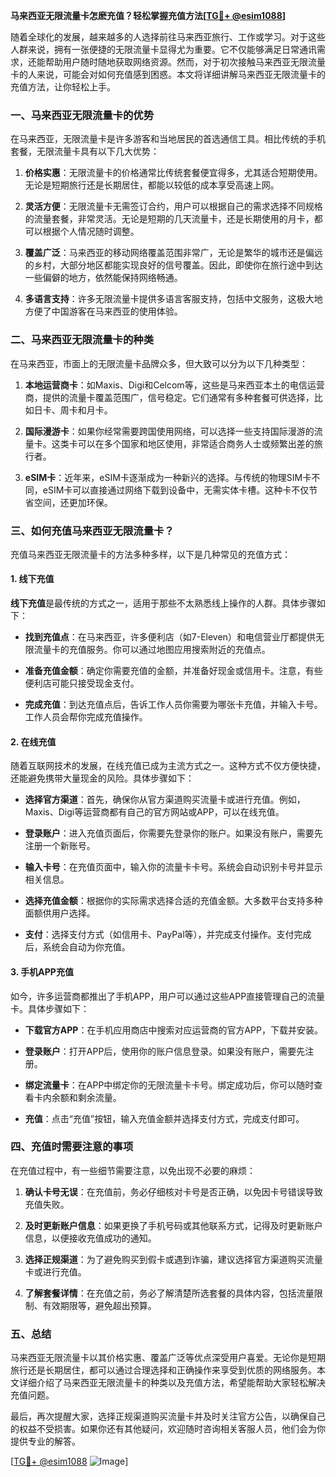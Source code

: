 **马来西亚无限流量卡怎麽充值？轻松掌握充值方法[[TG💪+ @esim1088](https://t.me/s/esim1088)]**

随着全球化的发展，越来越多的人选择前往马来西亚旅行、工作或学习。对于这些人群来说，拥有一张便捷的无限流量卡显得尤为重要。它不仅能够满足日常通讯需求，还能帮助用户随时随地获取网络资源。然而，对于初次接触马来西亚无限流量卡的人来说，可能会对如何充值感到困惑。本文将详细讲解马来西亚无限流量卡的充值方法，让你轻松上手。

### 一、马来西亚无限流量卡的优势

在马来西亚，无限流量卡是许多游客和当地居民的首选通信工具。相比传统的手机套餐，无限流量卡具有以下几大优势：

1. **价格实惠**：无限流量卡的价格通常比传统套餐便宜得多，尤其适合短期使用。无论是短期旅行还是长期居住，都能以较低的成本享受高速上网。
   
2. **灵活方便**：无限流量卡无需签订合约，用户可以根据自己的需求选择不同规格的流量套餐，非常灵活。无论是短期的几天流量卡，还是长期使用的月卡，都可以根据个人情况随时调整。

3. **覆盖广泛**：马来西亚的移动网络覆盖范围非常广，无论是繁华的城市还是偏远的乡村，大部分地区都能实现良好的信号覆盖。因此，即使你在旅行途中到达一些偏僻的地方，依然能保持网络畅通。

4. **多语言支持**：许多无限流量卡提供多语言客服支持，包括中文服务，这极大地方便了中国游客在马来西亚的使用体验。

### 二、马来西亚无限流量卡的种类

在马来西亚，市面上的无限流量卡品牌众多，但大致可以分为以下几种类型：

1. **本地运营商卡**：如Maxis、Digi和Celcom等，这些是马来西亚本土的电信运营商，提供的流量卡覆盖范围广，信号稳定。它们通常有多种套餐可供选择，比如日卡、周卡和月卡。

2. **国际漫游卡**：如果你经常需要跨国使用网络，可以选择一些支持国际漫游的流量卡。这类卡可以在多个国家和地区使用，非常适合商务人士或频繁出差的旅行者。

3. **eSIM卡**：近年来，eSIM卡逐渐成为一种新兴的选择。与传统的物理SIM卡不同，eSIM卡可以直接通过网络下载到设备中，无需实体卡槽。这种卡不仅节省空间，还更加环保。

### 三、如何充值马来西亚无限流量卡？

充值马来西亚无限流量卡的方法多种多样，以下是几种常见的充值方式：

#### 1. 线下充值

**线下充值**是最传统的方式之一，适用于那些不太熟悉线上操作的人群。具体步骤如下：

- **找到充值点**：在马来西亚，许多便利店（如7-Eleven）和电信营业厅都提供无限流量卡的充值服务。你可以通过地图应用搜索附近的充值点。
  
- **准备充值金额**：确定你需要充值的金额，并准备好现金或信用卡。注意，有些便利店可能只接受现金支付。

- **完成充值**：到达充值点后，告诉工作人员你需要为哪张卡充值，并输入卡号。工作人员会帮你完成充值操作。

#### 2. 在线充值

随着互联网技术的发展，在线充值已成为主流方式之一。这种方式不仅方便快捷，还能避免携带大量现金的风险。具体步骤如下：

- **选择官方渠道**：首先，确保你从官方渠道购买流量卡或进行充值。例如，Maxis、Digi等运营商都有自己的官方网站或APP，可以在线充值。

- **登录账户**：进入充值页面后，你需要先登录你的账户。如果没有账户，需要先注册一个新账号。

- **输入卡号**：在充值页面中，输入你的流量卡卡号。系统会自动识别卡号并显示相关信息。

- **选择充值金额**：根据你的实际需求选择合适的充值金额。大多数平台支持多种面额供用户选择。

- **支付**：选择支付方式（如信用卡、PayPal等），并完成支付操作。支付完成后，系统会自动为你充值。

#### 3. 手机APP充值

如今，许多运营商都推出了手机APP，用户可以通过这些APP直接管理自己的流量卡。具体步骤如下：

- **下载官方APP**：在手机应用商店中搜索对应运营商的官方APP，下载并安装。

- **登录账户**：打开APP后，使用你的账户信息登录。如果没有账户，需要先注册。

- **绑定流量卡**：在APP中绑定你的无限流量卡卡号。绑定成功后，你可以随时查看卡内余额和剩余流量。

- **充值**：点击“充值”按钮，输入充值金额并选择支付方式，完成支付即可。

### 四、充值时需要注意的事项

在充值过程中，有一些细节需要注意，以免出现不必要的麻烦：

1. **确认卡号无误**：在充值前，务必仔细核对卡号是否正确，以免因卡号错误导致充值失败。

2. **及时更新账户信息**：如果更换了手机号码或其他联系方式，记得及时更新账户信息，以便接收充值成功的通知。

3. **选择正规渠道**：为了避免购买到假卡或遇到诈骗，建议选择官方渠道购买流量卡或进行充值。

4. **了解套餐详情**：在充值之前，务必了解清楚所选套餐的具体内容，包括流量限制、有效期限等，避免超出预算。

### 五、总结

马来西亚无限流量卡以其价格实惠、覆盖广泛等优点深受用户喜爱。无论你是短期旅行还是长期居住，都可以通过合理选择和正确操作来享受到优质的网络服务。本文详细介绍了马来西亚无限流量卡的种类以及充值方法，希望能帮助大家轻松解决充值问题。

最后，再次提醒大家，选择正规渠道购买流量卡并及时关注官方公告，以确保自己的权益不受损害。如果你还有其他疑问，欢迎随时咨询相关客服人员，他们会为你提供专业的解答。

[[TG💪+ @esim1088](https://t.me/s/esim1088) ![Image](https://i.postimg.cc/4NQfJmqS/Snipaste-2025-05-13-00-14-12.png)]